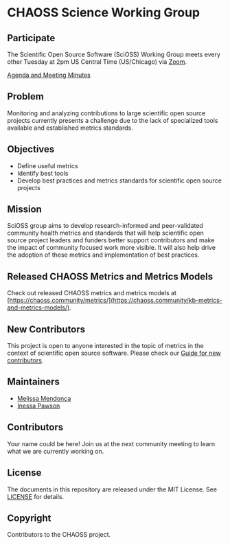 # CHAOSS Science Working Group

## Participate

The Scientific Open Source Software (SciOSS) Working Group meets every other Tuesday at 2pm US Central Time (US/Chicago) via [Zoom](https://zoom.us/my/chaoss).

[Agenda and Meeting Minutes](https://docs.google.com/document/d/1PMDWc6xMe0fNE7shxTK5_HE_ykRBG5w55_Zx5hvzsEY/edit?tab=t.splyi0yi4smv)

## Problem

Monitoring and analyzing contributions to large scientific open source projects currently presents a challenge due to the lack of specialized tools available and established metrics standards.

## Objectives
- Define useful metrics
- Identify best tools 
- Develop best practices and metrics standards for scientific open source projects

## Mission

SciOSS group aims to develop research-informed and peer-validated community health metrics and standards that will help scientific open source project leaders and funders better support contributors and make the impact of community focused work more visible. It will also help drive the adoption of these metrics and implementation of best practices.

## Released CHAOSS Metrics and Metrics Models

Check out released CHAOSS metrics and metrics models at [https://chaoss.community/metrics/](https://chaoss.community/kb-metrics-and-metrics-models/).

## New Contributors

This project is open to anyone interested in the topic of metrics in the context of scientific open source software. Please check our [Guide for new contributors](https://chaoss.community/kb-getting-started/).

## Maintainers

- [Melissa Mendonça](https://github.com/melissawm)
- [Inessa Pawson](https://github.com/InessaPawson)

## Contributors

Your name could be here! Join us at the next community meeting to learn what we are currently working on.

## License

The documents in this repository are released under the MIT License. See [LICENSE](https://github.com/chaoss/wg-diversity-inclusion/blob/master/LICENSE) for details.

## Copyright 

Contributors to the CHAOSS project.

